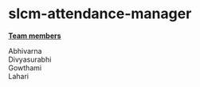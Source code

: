 # slcm-attendance-manager
<h><b><u>Team members </u></b> </h>
<p> Abhivarna <br>
    Divyasurabhi<br>
    Gowthami<br>
    Lahari
</p>